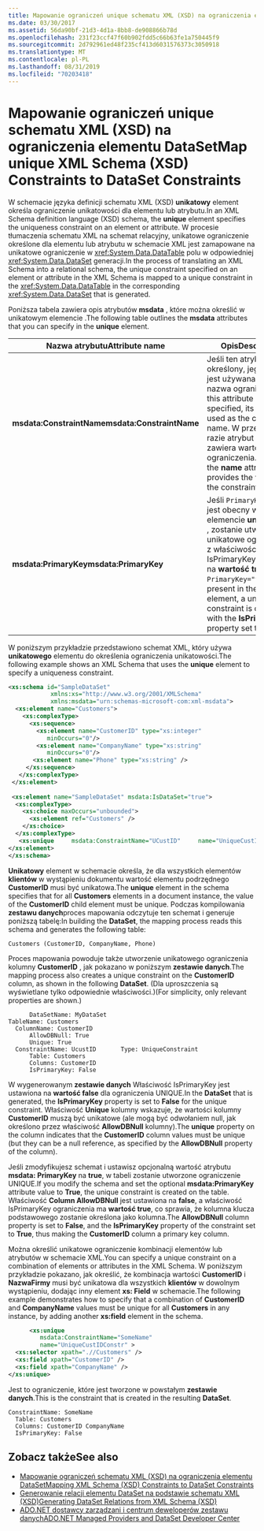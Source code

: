 ```yaml
---
title: Mapowanie ograniczeń unique schematu XML (XSD) na ograniczenia elementu DataSet
ms.date: 03/30/2017
ms.assetid: 56da90bf-21d3-4d1a-8bb8-de908866b78d
ms.openlocfilehash: 231f23ccf47f60b902fdd5c66b63fe1a750445f9
ms.sourcegitcommit: 2d792961ed48f235cf413d6031576373c3050918
ms.translationtype: MT
ms.contentlocale: pl-PL
ms.lasthandoff: 08/31/2019
ms.locfileid: "70203418"
---
```

# <a name="map-unique-xml-schema-xsd-constraints-to-dataset-constraints"></a><span data-ttu-id="f1385-102">Mapowanie ograniczeń unique schematu XML (XSD) na ograniczenia elementu DataSet</span><span class="sxs-lookup"><span data-stu-id="f1385-102">Map unique XML Schema (XSD) Constraints to DataSet Constraints</span></span>
<span data-ttu-id="f1385-103">W schemacie języka definicji schematu XML (XSD) **unikatowy** element określa ograniczenie unikatowości dla elementu lub atrybutu.</span><span class="sxs-lookup"><span data-stu-id="f1385-103">In an XML Schema definition language (XSD) schema, the **unique** element specifies the uniqueness constraint on an element or attribute.</span></span> <span data-ttu-id="f1385-104">W procesie tłumaczenia schematu XML na schemat relacyjny, unikatowe ograniczenie określone dla elementu lub atrybutu w schemacie XML jest zamapowane na unikatowe ograniczenie w <xref:System.Data.DataTable> polu w odpowiedniej <xref:System.Data.DataSet> generacji.</span><span class="sxs-lookup"><span data-stu-id="f1385-104">In the process of translating an XML Schema into a relational schema, the unique constraint specified on an element or attribute in the XML Schema is mapped to a unique constraint in the <xref:System.Data.DataTable> in the corresponding <xref:System.Data.DataSet> that is generated.</span></span>  
  
 <span data-ttu-id="f1385-105">Poniższa tabela zawiera opis atrybutów **msdata** , które można określić w unikatowym elemencie .</span><span class="sxs-lookup"><span data-stu-id="f1385-105">The following table outlines the **msdata** attributes that you can specify in the **unique** element.</span></span>  
  
|<span data-ttu-id="f1385-106">Nazwa atrybutu</span><span class="sxs-lookup"><span data-stu-id="f1385-106">Attribute name</span></span>|<span data-ttu-id="f1385-107">Opis</span><span class="sxs-lookup"><span data-stu-id="f1385-107">Description</span></span>|  
|--------------------|-----------------|  
|<span data-ttu-id="f1385-108">**msdata:ConstraintName**</span><span class="sxs-lookup"><span data-stu-id="f1385-108">**msdata:ConstraintName**</span></span>|<span data-ttu-id="f1385-109">Jeśli ten atrybut jest określony, jego wartość jest używana jako nazwa ograniczenia.</span><span class="sxs-lookup"><span data-stu-id="f1385-109">If this attribute is specified, its value is used as the constraint name.</span></span> <span data-ttu-id="f1385-110">W przeciwnym razie atrybut **name** zawiera wartość nazwy ograniczenia.</span><span class="sxs-lookup"><span data-stu-id="f1385-110">Otherwise, the **name** attribute provides the value of the constraint name.</span></span>|  
|<span data-ttu-id="f1385-111">**msdata:PrimaryKey**</span><span class="sxs-lookup"><span data-stu-id="f1385-111">**msdata:PrimaryKey**</span></span>|<span data-ttu-id="f1385-112">Jeśli `PrimaryKey="true"` jest obecny w elemencie **unikatowym** , zostanie utworzone unikatowe ograniczenie z właściwością IsPrimaryKey ustawioną na **wartość true**.</span><span class="sxs-lookup"><span data-stu-id="f1385-112">If `PrimaryKey="true"` is present in the **unique** element, a unique constraint is created with the **IsPrimaryKey** property set to **true**.</span></span>|  
  
 <span data-ttu-id="f1385-113">W poniższym przykładzie przedstawiono schemat XML, który używa **unikatowego** elementu do określenia ograniczenia unikatowości.</span><span class="sxs-lookup"><span data-stu-id="f1385-113">The following example shows an XML Schema that uses the **unique** element to specify a uniqueness constraint.</span></span>  
  
```xml  
<xs:schema id="SampleDataSet"   
            xmlns:xs="http://www.w3.org/2001/XMLSchema"   
            xmlns:msdata="urn:schemas-microsoft-com:xml-msdata">  
  <xs:element name="Customers">  
    <xs:complexType>  
      <xs:sequence>  
        <xs:element name="CustomerID" type="xs:integer"   
           minOccurs="0"/>  
        <xs:element name="CompanyName" type="xs:string"   
           minOccurs="0"/>  
       <xs:element name="Phone" type="xs:string" />  
     </xs:sequence>  
   </xs:complexType>  
 </xs:element>  
  
 <xs:element name="SampleDataSet" msdata:IsDataSet="true">  
  <xs:complexType>  
    <xs:choice maxOccurs="unbounded">  
      <xs:element ref="Customers" />  
    </xs:choice>  
  </xs:complexType>  
   <xs:unique     msdata:ConstraintName="UCustID"     name="UniqueCustIDConstr" >       <xs:selector xpath=".//Customers" />       <xs:field xpath="CustomerID" />     </xs:unique>  
</xs:element>  
</xs:schema>  
```  
  
 <span data-ttu-id="f1385-114">**Unikatowy** element w schemacie określa, że dla wszystkich elementów **klientów** w wystąpieniu dokumentu wartość elementu podrzędnego **CustomerID** musi być unikatowa.</span><span class="sxs-lookup"><span data-stu-id="f1385-114">The **unique** element in the schema specifies that for all **Customers** elements in a document instance, the value of the **CustomerID** child element must be unique.</span></span> <span data-ttu-id="f1385-115">Podczas kompilowania **zestawu danych**proces mapowania odczytuje ten schemat i generuje poniższą tabelę:</span><span class="sxs-lookup"><span data-stu-id="f1385-115">In building the **DataSet**, the mapping process reads this schema and generates the following table:</span></span>  
  
```  
Customers (CustomerID, CompanyName, Phone)  
```  
  
 <span data-ttu-id="f1385-116">Proces mapowania powoduje także utworzenie unikatowego ograniczenia kolumny **CustomerID** , jak pokazano w poniższym **zestawie danych**.</span><span class="sxs-lookup"><span data-stu-id="f1385-116">The mapping process also creates a unique constraint on the **CustomerID** column, as shown in the following **DataSet**.</span></span> <span data-ttu-id="f1385-117">(Dla uproszczenia są wyświetlane tylko odpowiednie właściwości.)</span><span class="sxs-lookup"><span data-stu-id="f1385-117">(For simplicity, only relevant properties are shown.)</span></span>  
  
```  
      DataSetName: MyDataSet  
TableName: Customers  
  ColumnName: CustomerID  
      AllowDBNull: True  
      Unique: True  
  ConstraintName: UcustID       Type: UniqueConstraint  
      Table: Customers  
      Columns: CustomerID   
      IsPrimaryKey: False  
```  
  
 <span data-ttu-id="f1385-118">W wygenerowanym **zestawie danych** Właściwość IsPrimaryKey jest ustawiona na **wartość false** dla ograniczenia UNIQUE.</span><span class="sxs-lookup"><span data-stu-id="f1385-118">In the **DataSet** that is generated, the **IsPrimaryKey** property is set to **False** for the unique constraint.</span></span> <span data-ttu-id="f1385-119">Właściwość **Unique** kolumny wskazuje, że wartości kolumny **CustomerID** muszą być unikatowe (ale mogą być odwołaniem null, jak określono przez właściwość **AllowDBNull** kolumny).</span><span class="sxs-lookup"><span data-stu-id="f1385-119">The **unique** property on the column indicates that the **CustomerID** column values must be unique (but they can be a null reference, as specified by the **AllowDBNull** property of the column).</span></span>  
  
 <span data-ttu-id="f1385-120">Jeśli zmodyfikujesz schemat i ustawisz opcjonalną wartość atrybutu **msdata: PrimaryKey** na **true**, w tabeli zostanie utworzone ograniczenie UNIQUE.</span><span class="sxs-lookup"><span data-stu-id="f1385-120">If you modify the schema and set the optional **msdata:PrimaryKey** attribute value to **True**, the unique constraint is created on the table.</span></span> <span data-ttu-id="f1385-121">Właściwość **Column AllowDBNull** jest ustawiona na **false**, a właściwość IsPrimaryKey ograniczenia ma **wartość true**, co sprawia, że kolumna klucza podstawowego zostanie określona jako kolumna.</span><span class="sxs-lookup"><span data-stu-id="f1385-121">The **AllowDBNull** column property is set to **False**, and the **IsPrimaryKey** property of the constraint set to **True**, thus making the **CustomerID** column a primary key column.</span></span>  
  
 <span data-ttu-id="f1385-122">Można określić unikatowe ograniczenie kombinacji elementów lub atrybutów w schemacie XML.</span><span class="sxs-lookup"><span data-stu-id="f1385-122">You can specify a unique constraint on a combination of elements or attributes in the XML Schema.</span></span> <span data-ttu-id="f1385-123">W poniższym przykładzie pokazano, jak określić, że kombinacja wartości **CustomerID** i **NazwaFirmy** musi być unikatowa dla wszystkich **klientów** w dowolnym wystąpieniu, dodając inny element **xs: Field** w schemacie.</span><span class="sxs-lookup"><span data-stu-id="f1385-123">The following example demonstrates how to specify that a combination of **CustomerID** and **CompanyName** values must be unique for all **Customers** in any instance, by adding another **xs:field** element in the schema.</span></span>  
  
```xml  
      <xs:unique     
         msdata:ConstraintName="SomeName"    
         name="UniqueCustIDConstr" >   
  <xs:selector xpath=".//Customers" />   
  <xs:field xpath="CustomerID" />   
  <xs:field xpath="CompanyName" />   
</xs:unique>  
```  
  
 <span data-ttu-id="f1385-124">Jest to ograniczenie, które jest tworzone w powstałym **zestawie danych**.</span><span class="sxs-lookup"><span data-stu-id="f1385-124">This is the constraint that is created in the resulting **DataSet**.</span></span>  
  
```  
ConstraintName: SomeName  
  Table: Customers  
  Columns: CustomerID CompanyName   
  IsPrimaryKey: False  
```  
  
## <a name="see-also"></a><span data-ttu-id="f1385-125">Zobacz także</span><span class="sxs-lookup"><span data-stu-id="f1385-125">See also</span></span>

- [<span data-ttu-id="f1385-126">Mapowanie ograniczeń schematu XML (XSD) na ograniczenia elementu DataSet</span><span class="sxs-lookup"><span data-stu-id="f1385-126">Mapping XML Schema (XSD) Constraints to DataSet Constraints</span></span>](mapping-xml-schema-xsd-constraints-to-dataset-constraints.md)
- [<span data-ttu-id="f1385-127">Generowanie relacji elementu DataSet na podstawie schematu XML (XSD)</span><span class="sxs-lookup"><span data-stu-id="f1385-127">Generating DataSet Relations from XML Schema (XSD)</span></span>](generating-dataset-relations-from-xml-schema-xsd.md)
- [<span data-ttu-id="f1385-128">ADO.NET dostawcy zarządzani i centrum deweloperów zestawu danych</span><span class="sxs-lookup"><span data-stu-id="f1385-128">ADO.NET Managed Providers and DataSet Developer Center</span></span>](https://go.microsoft.com/fwlink/?LinkId=217917)
